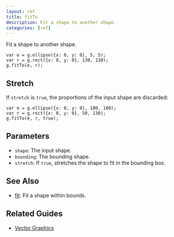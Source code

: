```yaml
---
layout: ref
title: fitTo
description: Fit a shape to another shape.
categories: [ref]
---
```

Fit a shape to another shape.

    var e = g.ellipse({x: 0, y: 0}, 5, 5);
    var r = g.rect({x: 0, y: 0}, 130, 130);
    g.fitTo(e, r);

## Stretch

If `stretch` is `true`, the proportions of the input shape are discarded:

    var e = g.ellipse({x: 0, y: 0}, 100, 100);
    var r = g.rect({x: 0, y: 0}, 50, 130);
    g.fitTo(e, r, true);

## Parameters
- `shape`: The input shape.
- `bounding`: The bounding shape.
- `stretch`: If `true`, stretches the shape to fit in the bounding box.

## See Also
- [fit](/ref/fit.html): Fit a shape within bounds.

## Related Guides
- [Vector Graphics](/guide/vector.html)